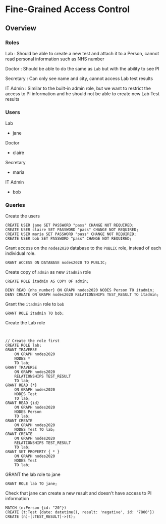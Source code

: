 # Fine-Grained Access Control

## Overview 

### Roles

Lab : Should be able to create a new test and attach it to a Person, cannot read personal information such as NHS number

Doctor : Should be able to do the same as `Lab` but with the ability to see PI 

Secretary : Can only see name and city, cannot access Lab test results

IT Admin : Similar to the built-in admin role, but we want to restrict the access to PI information and he should not be able 
to create new Lab Test results

### Users

Lab 

- jane

Doctor 

- claire

Secretary 

- maria

IT Admin

- bob



### Queries

Create the users 

```
CREATE USER jane SET PASSWORD "pass" CHANGE NOT REQUIRED;
CREATE USER claire SET PASSWORD "pass" CHANGE NOT REQUIRED;
CREATE USER maria SET PASSWORD "pass" CHANGE NOT REQUIRED;
CREATE USER bob SET PASSWORD "pass" CHANGE NOT REQUIRED;

```

Grant access on the `nodes2020` database to the `PUBLIC` role, instead of each individual role.

```
GRANT ACCESS ON DATABASE nodes2020 TO PUBLIC;
```


Create copy of `admin` as new `itadmin` role

```
CREATE ROLE itadmin AS COPY OF admin;
```

```
DENY READ {nhs_number} ON GRAPH nodes2020 NODES Person TO itadmin;
DENY CREATE ON GRAPH nodes2020 RELATIONSHIPS TEST_RESULT TO itadmin;
```

Grant the `itadmin` role to `bob`

```
GRANT ROLE itadmin TO bob;
```


Create the Lab role 

```


// Create the role first
CREATE ROLE lab;
GRANT TRAVERSE
    ON GRAPH nodes2020
    NODES *
    TO lab;
GRANT TRAVERSE
    ON GRAPH nodes2020
    RELATIONSHIPS TEST_RESULT
    TO lab;
GRANT READ {*}
    ON GRAPH nodes2020
    NODES Test
    TO lab;
GRANT READ {id}
    ON GRAPH nodes2020
    NODES Person
    TO lab;
GRANT CREATE
    ON GRAPH nodes2020 
    NODES Test TO lab;
GRANT CREATE
    ON GRAPH nodes2020
    RELATIONSHIPS TEST_RESULT
    TO lab;
GRANT SET PROPERTY { * }
    ON GRAPH nodes2020 
    NODES Test
    TO lab;
```

GRANT the lab role to jane

```
GRANT ROLE lab TO jane;
```


Check that jane can create a new result and doesn't have access to PI information


```
MATCH (n:Person {id: "20"})
CREATE (t:Test {date: datetime(), result: 'negative', id: '7800'})
CREATE (n)-[:TEST_RESULT]->(t);
```


